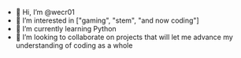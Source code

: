 - 👋 Hi, I’m @wecr01
- 👀 I’m interested in ["gaming", "stem", "and now coding"]
- 🌱 I’m currently learning Python 
- 💞️ I’m looking to collaborate on projects that will let me advance my understanding of coding as a whole

<!---
wecr01/wecr01 is a ✨ special ✨ repository because its `README.md` (this file) appears on your GitHub profile.
You can click the Preview link to take a look at your changes.
--->
